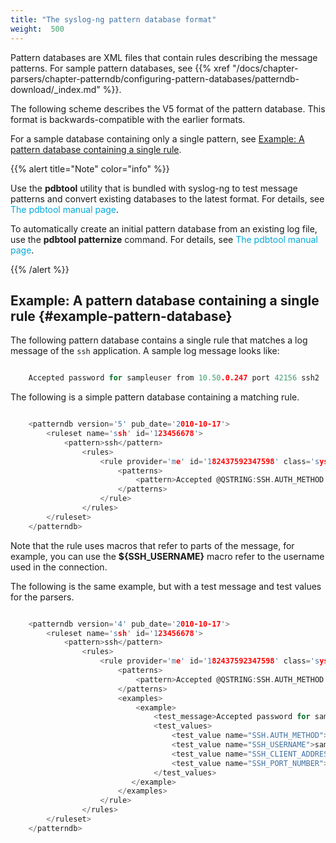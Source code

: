 ```yaml
---
title: "The syslog-ng pattern database format"
weight:  500
---
```

<!-- DISCLAIMER: This file is based on the syslog-ng Open Source Edition documentation https://github.com/balabit/syslog-ng-ose-guides/commit/2f4a52ee61d1ea9ad27cb4f3168b95408fddfdf2 and is used under the terms of The syslog-ng Open Source Edition Documentation License. The file has been modified by Axoflow. -->

Pattern databases are XML files that contain rules describing the message patterns. For sample pattern databases, see {{% xref "/docs/chapter-parsers/chapter-patterndb/configuring-pattern-databases/patterndb-download/_index.md" %}}.

The following scheme describes the V5 format of the pattern database. This format is backwards-compatible with the earlier formats.

For a sample database containing only a single pattern, see [Example: A pattern database containing a single rule](#example-pattern-database).

{{% alert title="Note" color="info" %}}

Use the **pdbtool** utility that is bundled with syslog-ng to test message patterns and convert existing databases to the latest format. For details, see <span class="mcFormatColor" style="color: #04aada;">The pdbtool manual page</span>.

To automatically create an initial pattern database from an existing log file, use the **pdbtool patternize** command. For details, see <span class="mcFormatColor" style="color: #04aada;">The pdbtool manual page</span>.

{{% /alert %}}


## Example: A pattern database containing a single rule {#example-pattern-database}

The following pattern database contains a single rule that matches a log message of the `ssh` application. A sample log message looks like:

```c

    Accepted password for sampleuser from 10.50.0.247 port 42156 ssh2

```

The following is a simple pattern database containing a matching rule.

```c

    <patterndb version='5' pub_date='2010-10-17'>
        <ruleset name='ssh' id='123456678'>
            <pattern>ssh</pattern>
                <rules>
                    <rule provider='me' id='182437592347598' class='system'>
                        <patterns>
                            <pattern>Accepted @QSTRING:SSH.AUTH_METHOD: @ for@QSTRING:SSH_USERNAME: @from\ @QSTRING:SSH_CLIENT_ADDRESS: @port @NUMBER:SSH_PORT_NUMBER:@ ssh2</pattern>
                        </patterns>
                    </rule>
                </rules>
        </ruleset>
    </patterndb>

```

Note that the rule uses macros that refer to parts of the message, for example, you can use the **${SSH_USERNAME}** macro refer to the username used in the connection.

The following is the same example, but with a test message and test values for the parsers.

```c

    <patterndb version='4' pub_date='2010-10-17'>
        <ruleset name='ssh' id='123456678'>
            <pattern>ssh</pattern>
                <rules>
                    <rule provider='me' id='182437592347598' class='system'>
                        <patterns>
                            <pattern>Accepted @QSTRING:SSH.AUTH_METHOD: @ for@QSTRING:SSH_USERNAME: @from\ @QSTRING:SSH_CLIENT_ADDRESS: @port @NUMBER:SSH_PORT_NUMBER:@ ssh2</pattern>
                        </patterns>
                        <examples>
                            <example>
                                <test_message>Accepted password for sampleuser from 10.50.0.247 port 42156 ssh2</test_message>
                                <test_values>
                                    <test_value name="SSH.AUTH_METHOD">password</test_value>
                                    <test_value name="SSH_USERNAME">sampleuser</test_value>
                                    <test_value name="SSH_CLIENT_ADDRESS">10.50.0.247</test_value>
                                    <test_value name="SSH_PORT_NUMBER">42156</test_value>
                                </test_values>
                           </example>
                        </examples>
                    </rule>
                </rules>
        </ruleset>
    </patterndb>

```

